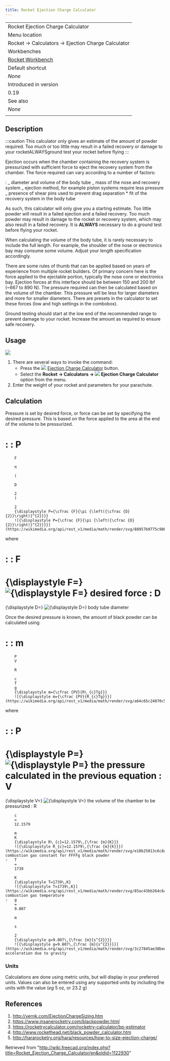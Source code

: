 ```yaml
---
title: Rocket Ejection Charge Calculator
---
```


|                                                          |
| -------------------------------------------------------- |
| Rocket Ejection Charge Calculator                        |
| Menu location                                            |
| Rocket → Calculators → Ejection Charge Calculator        |
| Workbenches                                              |
| [Rocket Workbench](/Rocket_Workbench "Rocket Workbench") |
| Default shortcut                                         |
| _None_                                                   |
| Introduced in version                                    |
| 0.19                                                     |
| See also                                                 |
| _None_                                                   |
|                                                          |

## Description

:::caution
This calculator only gives an estimate of the amount of powder required. Too much or too little may result in a failed recovery or damage to your rocketALWAYSground test your rocket before flying
:::

Ejection occurs when the chamber containing the recovery system is pressurized with sufficient force to eject the recovery system from the chamber. The force required can vary according to a number of factors:

: _ diameter and volume of the body tube
_ mass of the nose and recovery system
_ ejection method, for example piston systems require less pressure
_ presence of shear pins used to prevent drag separation \* fit of the recovery system in the body tube

As such, this calculator will only give you a starting estimate. Too little powder will result in a failed ejection and a failed recovery. Too much powder may result in damage to the rocket or recovery system, which may also result in a failed recovery. It is **ALWAYS** necessary to do a ground test before flying your rocket.

When calculating the volume of the body tube, it is rarely necessary to include the full length. For example, the shoulder of the nose or electronics bay may consume some volume. Adjust your length specification accordingly.

There are some rules of thumb that can be applied based on years of experience from multiple rocket builders. Of primary concern here is the force applied to the ejectable portion, typically the nose cone or electronics bay. Ejection forces at this interface should be between 150 and 200 lbf (~667 to 890 N). The pressure required can then be calculated based on the volume of the chamber. This pressure will be less for larger diameters and more for smaller diameters. There are presets in the calculator to set these forces (low and high settings in the combobox).

Ground testing should start at the low end of the recommended range to prevent damage to your rocket. Increase the amount as required to ensure safe recovery.

## Usage

![](/images/Calc_ejection_charge.png)

1. There are several ways to invoke the command:
   - Press the ![](/images/Rocket_Calculator.svg) [Ejection Charge Calculator](/Rocket_Ejection_Charge_Calculator "Rocket Ejection Charge Calculator") button.
   - Select the **Rocket → Calculators → ![](/images/Rocket_Calculator.svg) Ejection Charge Calculator** option from the menu.
2. Enter the weight of your rocket and parameters for your parachute.

## Calculation

Pressure is set by desired force, or force can be set by specifying the desired pressure. This is based on the force applied to the area at the end of the volume to be pressurized.

# : : P

        F

        π

        (

        D

        2
        )

        2
        {\displaystyle P={\cfrac {F}{\pi {\left({\cfrac {D}{2}}\right)}^{2}}}}
        ![{\displaystyle P={\cfrac {F}{\pi {\left({\cfrac {D}{2}}\right)}^{2}}}}](https://wikimedia.org/api/rest_v1/media/math/render/svg/88957b9775c9088998c81e1298daef6ffb31bf78)

where

# : : F

{\displaystyle F=}
![{\displaystyle F=}](https://wikimedia.org/api/rest_v1/media/math/render/svg/678aa813d234f6d5a404f8e20add27a8dcf2834b) desired force
: D
=
{\displaystyle D=}
![{\displaystyle D=}](https://wikimedia.org/api/rest_v1/media/math/render/svg/46fb38bc4118286d56c5abb752508569fe376931) body tube diameter

Once the desired pressure is known, the amount of black powder can be calculated using

# : : m

        P
        V

        R

        c
        T
        g
        {\displaystyle m={\cfrac {PV}{R\_{c}Tg}}}
        ![{\displaystyle m={\cfrac {PV}{R_{c}Tg}}}](https://wikimedia.org/api/rest_v1/media/math/render/svg/a64c65c24070c50c3541fc4db64a27a73fea7d56)

where

# : : P

{\displaystyle P=}
![{\displaystyle P=}](https://wikimedia.org/api/rest_v1/media/math/render/svg/a4db3adef01611d5cea6a0961ec02a8f1f867a15) the pressure calculated in the previous equation
: V
=
{\displaystyle V=}
![{\displaystyle V=}](https://wikimedia.org/api/rest_v1/media/math/render/svg/d8af5bb3e96708a768e3558e74ffc41d1f322486) the volume of the chamber to be pressurized
: R

        c
        =
        12.1579

        m
        K
        {\displaystyle R\_{c}=12.1579\,{\frac {m}{K}}}
        ![{\displaystyle R_{c}=12.1579\,{\frac {m}{K}}}](https://wikimedia.org/api/rest_v1/media/math/render/svg/e10b25013c6c8a77bad22f6fe657699f548ed14d), combustion gas constant for FFFFg black powder
    :   T
        =
        1739

        K
        {\displaystyle T=1739\,K}
        ![{\displaystyle T=1739\,K}](https://wikimedia.org/api/rest_v1/media/math/render/svg/85ac43bb264c6a3fae40dac4420bfb49f4285344), combustion gas temperature
    :   g
        =
        9.807

        m

        s

        2
        {\displaystyle g=9.807\,{\frac {m}{s^{2}}}}
        ![{\displaystyle g=9.807\,{\frac {m}{s^{2}}}}](https://wikimedia.org/api/rest_v1/media/math/render/svg/3c27845ae38beda438caf094d339fd6e437d84eb), acceleration due to gravity

### Units

Calculations are done using metric units, but will display in your preferred units. Values can also be entered using any supported units by including the units with the value (_eg_ 5 oz, or 23.2 g)

## References

1. <http://vernk.com/EjectionChargeSizing.htm>
2. <https://www.insanerocketry.com/blackpowder.html>
3. <https://rocketrycalculator.com/rocketry-calculator/bp-estimator>
4. <http://www.rockethead.net/black_powder_calculator.htm>
5. <http://hararocketry.org/hara/resources/how-to-size-ejection-charge/>

Retrieved from "<http://wiki.freecad.org/index.php?title=Rocket_Ejection_Charge_Calculator/en&oldid=1122930>"
